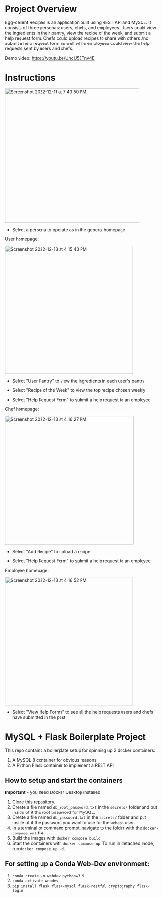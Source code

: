 # Project Overview
Egg-cellent Recipes is an application built using REST API and MySQL. It consists of three personas: users, chefs, and employees. Users could view the ingredients in their pantry, view the recipe of the week, and submit a help request form. Chefs could upload recipes to share with others and submit a help request form as well while employees could view the help requests sent by users and chefs.

Demo video: https://youtu.be/UhcU5ETnv4E 
 

# Instructions
<img width="439" alt="Screenshot 2022-12-11 at 7 43 50 PM" src="https://user-images.githubusercontent.com/91427854/206939309-3d836788-6ef0-4b17-a47e-f2fad2e7ef14.png">

- Select a persona to operate as in the general homepage

User homepage:

<img width="419" alt="Screenshot 2022-12-13 at 4 15 43 PM" src="https://user-images.githubusercontent.com/91427854/207445156-c1648dae-cbdc-4a4a-9864-0c87445c4d5d.png">

- Select "User Pantry" to view the ingredients in each user's pantry

- Select "Recipe of the Week" to view the top recipe chosen weekly

- Select "Help Request Form" to submit a help request to an employee

Chef homepage:

<img width="421" alt="Screenshot 2022-12-13 at 4 16 27 PM" src="https://user-images.githubusercontent.com/91427854/207445281-26019314-2ffc-4c28-b3f3-51a4c012bb0a.png">

- Select "Add Recipe" to upload a recipe

- Select "Help Request Form" to submit a help request to an employee

Employee homepage:

<img width="419" alt="Screenshot 2022-12-13 at 4 16 52 PM" src="https://user-images.githubusercontent.com/91427854/207445346-3e2f3e16-08da-4703-9da9-b2e7a10de7eb.png">

- Select "View Help Forms" to see all the help requests users and chefs have submitted in the past


# MySQL + Flask Boilerplate Project

This repo contains a boilerplate setup for spinning up 2 docker containers: 
1. A MySQL 8 container for obvious reasons
1. A Python Flask container to implement a REST API

## How to setup and start the containers
**Important** - you need Docker Desktop installed

1. Clone this repository.  
1. Create a file named `db_root_password.txt` in the `secrets/` folder and put inside of it the root password for MySQL. 
1. Create a file named `db_password.txt` in the `secrets/` folder and put inside of it the password you want to use for the `webapp` user. 
1. In a terminal or command prompt, navigate to the folder with the `docker-compose.yml` file.  
1. Build the images with `docker compose build`
1. Start the containers with `docker compose up`.  To run in detached mode, run `docker compose up -d`. 

## For setting up a Conda Web-Dev environment:

1. `conda create -n webdev python=3.9`
1. `conda activate webdev`
1. `pip install flask flask-mysql flask-restful cryptography flask-login`




